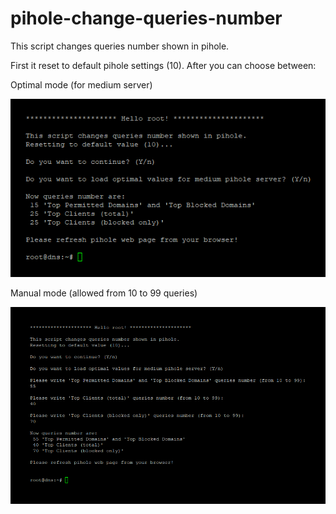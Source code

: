 # pihole-change-queries-number
This script changes queries number shown in pihole.

First it reset to default pihole settings (10). After you can choose between:

Optimal mode (for medium server)

<img src="https://raw.githubusercontent.com/mapi68/pihole-change-queries-number/main/images/optimal.png">

Manual mode (allowed from 10 to 99 queries)

<img src="https://raw.githubusercontent.com/mapi68/pihole-change-queries-number/main/images/manual.png">
